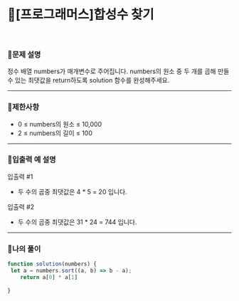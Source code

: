 # 🦄[프로그래머스]합성수 찾기
<br/>

### 🧡문제 설명
정수 배열 numbers가 매개변수로 주어집니다. numbers의 원소 중 두 개를 곱해 만들 수 있는 최댓값을 return하도록 solution 함수를 완성해주세요.
***
### 💛제한사항
- 0 ≤ numbers의 원소 ≤ 10,000
- 2 ≤ numbers의 길이 ≤ 100
***
### 💙입출력 예 설명
입출력 #1
- 두 수의 곱중 최댓값은 4 * 5 = 20 입니다.

입출력 #2
- 두 수의 곱중 최댓값은 31 * 24 = 744 입니다.
***
### 💜나의 풀이
```javascript
function solution(numbers) {
 let a = numbers.sort((a, b) => b - a);
    return a[0] * a[1]
  
}
```